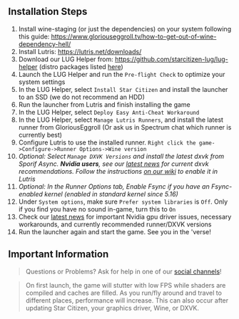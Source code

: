 ## Installation Steps

1. Install wine-staging (or just the dependencies) on your system following this guide: https://www.gloriouseggroll.tv/how-to-get-out-of-wine-dependency-hell/
2. Install Lutris: https://lutris.net/downloads/
3. Download our LUG Helper from: https://github.com/starcitizen-lug/lug-helper (distro packages listed [here](https://github.com/starcitizen-lug/lug-helper#installation))
4. Launch the LUG Helper and run the `Pre-flight Check` to optimize your system settings
5. In the LUG Helper, select `Install Star Citizen` and install the launcher to an SSD (we do not recommend an HDD)
6. Run the launcher from Lutris and finish installing the game
7. In the LUG Helper, select `Deploy Easy Anti-Cheat Workaround`
8. In the LUG Helper, select `Manage Lutris Runners`, and install the latest runner from GloriousEggroll (Or ask us in Spectrum chat which runner is currently best)
9. Configure Lutris to use the installed runner. `Right click the game->Configure->Runner Options->Wine version`
10. _Optional: Select `Manage DXVK Versions` and install the latest dxvk from Sporif Async. **Nvidia users**, see our [latest news](https://github.com/starcitizen-lug/information-howtos/wiki#news) for current dxvk recommendations. Follow the instructions [on our wiki](https://github.com/starcitizen-lug/information-howtos/wiki/Performance-Tuning#dxvk-async) to enable it in Lutris_
11. _Optional: In the Runner Options tab, Enable Fsync if you have an Fsync-enabled kernel (enabled in standard kernel since 5.16)_
12. Under `System options`, make sure `Prefer system libraries` is `Off`. Only if you find you have no sound in-game, turn this to `On`
13. Check our [latest news](https://github.com/starcitizen-lug/information-howtos/wiki#news) for important Nvidia gpu driver issues, necessary workarounds, and currently recommended runner/DXVK versions
14. Run the launcher again and start the game. See you in the 'verse!

## Important Information
> Questions or Problems? Ask for help in one of our [social channels](https://github.com/starcitizen-lug/information-howtos#socials)!

> On first launch, the game will stutter with low FPS while shaders are compiled and caches are filled. As you run/fly around and travel to different places, performance will increase.
> This can also occur after updating Star Citizen, your graphics driver, Wine, or DXVK.